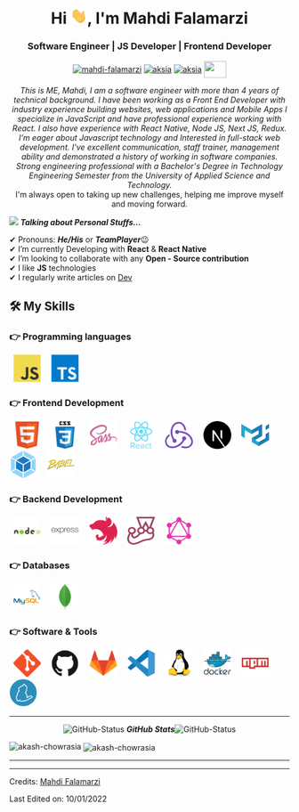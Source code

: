 <h1 align="center">Hi <img src="https://raw.githubusercontent.com/ABSphreak/ABSphreak/master/gifs/Hi.gif" width="30px">, I'm Mahdi Falamarzi</h1>
<h3 align="center">Software Engineer | JS Developer | Frontend Developer</h3>
<p align="center">
<a href="https://www.mahdifalamarzi.info/" target="blank"><img align="center" src="https://cdn.jsdelivr.net/npm/simple-icons@3.0.1/icons/about-dot-me.svg" alt="mahdi-falamarzi" height="30" width="40" /></a>
<a href="https://www.linkedin.com/in/mahdi-falamarzi/" target="blank"><img align="center" src="https://cdn.jsdelivr.net/npm/simple-icons@3.0.1/icons/linkedin.svg" alt="aksia" height="30" width="40" /></a>
<a href="https://twitter.com/MahdiFalamarzi" target="blank"><img align="center" src="https://cdn.jsdelivr.net/npm/simple-icons@3.0.1/icons/twitter.svg" alt="aksia" height="30" width="40" /></a>
 <a href = "mailto: mehdi.kindly@gmail.com"><img align="center" src="https://simpleicons.org/icons/gmail.svg" height="30" width="40" /></a>
</p>
</p>

<p align="center">
  <em>
    This is ME, Mahdi, I am a software engineer with more than 4 years of technical background. I have been working as a Front End Developer with industry experience building websites, web applications and Mobile Apps I specialize in JavaScript and have professional experience working with React. I also have experience with React Native, Node JS, Next JS, Redux. I’m eager about Javascript technology and Interested in full-stack web development.
I've excellent communication, staff trainer, management ability and demonstrated a history of working in software companies. Strong engineering professional with a Bachelor's Degree in Technology Engineering Semester from the University of Applied Science and Technology.
  </em> 
  <br>
  I'm always open to taking up new challenges, helping me improve myself and moving forward.
</p>

<img src="https://media.giphy.com/media/ObNTw8Uzwy6KQ/giphy.gif" width="30px">&nbsp;**_Talking about Personal Stuffs..._**

✔ Pronouns: **_He/His_** or **_TeamPlayer_**😉 <br>
✔ I’m currently Developing with **React** & **React Native**<br>
✔ I’m looking to collaborate with any **Open - Source contribution**<br>
✔ I like **JS** technologies<br>
✔ I regularly write articles on [Dev](https://dev.to/mahdi_falamarzi) <br>

## 🛠️ My Skills

### 👉 Programming languages

<p align="left"> 
  <code> <img height="50" src="https://raw.githubusercontent.com/devicons/devicon/master/icons/javascript/javascript-original.svg"> </code>
  <code> <img height="50" src="https://raw.githubusercontent.com/devicons/devicon/master/icons/typescript/typescript-original.svg"> </code>
</p>

### 👉 Frontend Development

<p align="left">
<code> <img height="50" src="https://raw.githubusercontent.com/devicons/devicon/master/icons/html5/html5-original.svg"> </code>
  <code> <img height="50" src="https://raw.githubusercontent.com/devicons/devicon/master/icons/css3/css3-original-wordmark.svg"> </code>
  <code> <img height="50" src="https://raw.githubusercontent.com/devicons/devicon/master/icons/sass/sass-original.svg"> </code>
    <code> <img height="50" src="https://raw.githubusercontent.com/devicons/devicon/master/icons/react/react-original-wordmark.svg"> </code>
  <code> <img height="50" src="https://raw.githubusercontent.com/devicons/devicon/master/icons/redux/redux-original.svg"> </code>
  <code> <img height="50" src="https://raw.githubusercontent.com/devicons/devicon/master/icons/nextjs/nextjs-original.svg"> </code>
  <code> <img height="50" src="https://raw.githubusercontent.com/devicons/devicon/master/icons/materialui/materialui-original.svg"> </code>
  <code> <img height="50" src="https://raw.githubusercontent.com/devicons/devicon/master/icons/webpack/webpack-original.svg"> </code>
  <code> <img height="50" src="https://raw.githubusercontent.com/devicons/devicon/master/icons/babel/babel-original.svg"> </code>
</p>

### 👉 Backend Development

<p align="left">
  <code> <img height="50" src="https://raw.githubusercontent.com/devicons/devicon/master/icons/nodejs/nodejs-original-wordmark.svg"> </code>
    <code> <img height="50" src="https://raw.githubusercontent.com/devicons/devicon/master/icons/express/express-original-wordmark.svg"> </code>
<code> <img height="50" src="https://raw.githubusercontent.com/devicons/devicon/master/icons/nestjs/nestjs-plain.svg"> </code>
<code> <img height="50" src="https://raw.githubusercontent.com/devicons/devicon/master/icons/jest/jest-plain.svg"> </code>
<code> <img height="50" src="https://raw.githubusercontent.com/devicons/devicon/master/icons/graphql/graphql-plain.svg"> </code>
</p>

### 👉 Databases

<p align="left">
<code> <img height="50" src="https://raw.githubusercontent.com/devicons/devicon/master/icons/mysql/mysql-original-wordmark.svg"> </code>
  <code> <img height="50" src="https://raw.githubusercontent.com/devicons/devicon/master/icons/mongodb/mongodb-original.svg"> </code>
</p>

### 👉 Software & Tools

<p align="left">
  <code> <img height="50" src="https://raw.githubusercontent.com/devicons/devicon/master/icons/git/git-original.svg"> </code>
  <code> <img height="50" src="https://raw.githubusercontent.com/devicons/devicon/master/icons/github/github-original.svg"> </code>
  <code> <img height="50" src="https://raw.githubusercontent.com/devicons/devicon/master/icons/gitlab/gitlab-original.svg"> </code>
  <code> <img height="50" src="https://raw.githubusercontent.com/devicons/devicon/master/icons/vscode/vscode-original.svg"> </code> 
  <code> <img height="50" src="https://raw.githubusercontent.com/devicons/devicon/master/icons/linux/linux-original.svg"> </code>
  <code> <img height="50" src="https://raw.githubusercontent.com/devicons/devicon/master/icons/docker/docker-original-wordmark.svg"> </code>
  <code> <img height="50" src="https://raw.githubusercontent.com/devicons/devicon/master/icons/npm/npm-original-wordmark.svg"> </code>
  <code> <img height="50" src="https://raw.githubusercontent.com/devicons/devicon/master/icons/yarn/yarn-original.svg"> </code>

  <hr>
  <p align="center">
 <img src="https://media.giphy.com/media/8UHRm5oY4k4FDxq5QG/giphy.gif" width="30px" alt="GitHub-Status"/>&nbsp;<i><b>GitHub Stats</b></i><img src="https://media.giphy.com/media/8UHRm5oY4k4FDxq5QG/giphy.gif" width="30px" alt="GitHub-Status"/></p>
<p><img align="left" src="https://github-readme-stats.vercel.app/api/top-langs?username=mahdifal&show_icons=true&locale=en&layout=compact" alt="akash-chowrasia" /></p>

<p>&nbsp;<img align="center" src="https://github-readme-stats.vercel.app/api?username=mahdifal&show_icons=true&locale=en" alt="akash-chowrasia" width="410" /></p>

<hr>

---

Credits: [Mahdi Falamarzi](https://github.com/mahdifal)

Last Edited on: 10/01/2022
